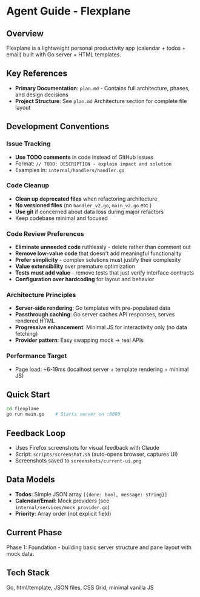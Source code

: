 # Agent Guide - Flexplane

## Overview
Flexplane is a lightweight personal productivity app (calendar + todos + email) built with Go server + HTML templates.

## Key References
- **Primary Documentation**: `plan.md` - Contains full architecture, phases, and design decisions
- **Project Structure**: See `plan.md` Architecture section for complete file layout

## Development Conventions

### Issue Tracking
- **Use TODO comments** in code instead of GitHub issues
- Format: `// TODO: DESCRIPTION - explain impact and solution`
- Examples in: `internal/handlers/handler.go`

### Code Cleanup
- **Clean up deprecated files** when refactoring architecture
- **No versioned files** (no `handler_v2.go`, `main_v2.go` etc.)
- **Use git** if concerned about data loss during major refactors
- Keep codebase minimal and focused

### Code Review Preferences
- **Eliminate unneeded code** ruthlessly - delete rather than comment out
- **Remove low-value code** that doesn't add meaningful functionality
- **Prefer simplicity** - complex solutions must justify their complexity
- **Value extensibility** over premature optimization
- **Tests must add value** - remove tests that just verify interface contracts
- **Configuration over hardcoding** for layout and behavior

### Architecture Principles
- **Server-side rendering**: Go templates with pre-populated data
- **Passthrough caching**: Go server caches API responses, serves rendered HTML
- **Progressive enhancement**: Minimal JS for interactivity only (no data fetching)
- **Provider pattern**: Easy swapping mock → real APIs

### Performance Target
- Page load: ~6-19ms (localhost server + template rendering + minimal JS)

## Quick Start
```bash
cd flexplane
go run main.go    # Starts server on :8080
```

## Feedback Loop
- Uses Firefox screenshots for visual feedback with Claude
- Script: `scripts/screenshot.sh` (auto-opens browser, captures UI)
- Screenshots saved to `screenshots/current-ui.png`

## Data Models
- **Todos**: Simple JSON array `[{done: bool, message: string}]`
- **Calendar/Email**: Mock providers (see `internal/services/mock_provider.go`)
- **Priority**: Array order (not explicit field)

## Current Phase
Phase 1: Foundation - building basic server structure and pane layout with mock data.

## Tech Stack
Go, html/template, JSON files, CSS Grid, minimal vanilla JS